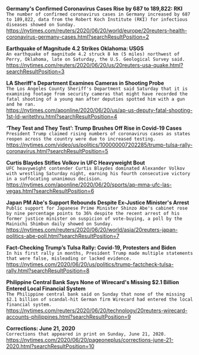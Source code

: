 **Germany's Confirmed Coronavirus Cases Rise by 687 to 189,822: RKI**\
`The number of confirmed coronavirus cases in Germany increased by 687 to 189,822, data from the Robert Koch Institute (RKI) for infectious diseases showed on Sunday.`\
https://nytimes.com/reuters/2020/06/20/world/europe/20reuters-health-coronavirus-germany-cases.html?searchResultPosition=2

**Earthquake of Magnitude 4.2 Strikes Oklahoma: USGS**\
`An earthquake of magnitude 4.2 struck 8 km (5 miles) northwest of Perry, Oklahoma, late on Saturday, the U.S. Geological Survey said.`\
https://nytimes.com/reuters/2020/06/20/us/20reuters-usa-quake.html?searchResultPosition=3

**LA Sheriff's Department Examines Cameras in Shooting Probe**\
`The Los Angeles County Sheriff's Department said Saturday that it is examining footage from security cameras that might have recorded the fatal shooting of a young man after deputies spotted him with a gun and he ran. `\
https://nytimes.com/aponline/2020/06/20/us/ap-us-deputy-fatal-shooting-1st-ld-writethru.html?searchResultPosition=4

**‘They Test and They Test’: Trump Brushes Off Rise in Covid-19 Cases**\
`President Trump claimed rising numbers of coronavirus cases as states reopen across the country were due to increased testing.`\
https://nytimes.com/video/us/politics/100000007202285/trump-tulsa-rally-coronavirus.html?searchResultPosition=5

**Curtis Blaydes Stifles Volkov in UFC Heavyweight Bout**\
`UFC heavyweight contender Curtis Blaydes dominated Alexander Volkov with wrestling Saturday night, earning his fourth consecutive victory in a suffocating unanimous decision.`\
https://nytimes.com/aponline/2020/06/20/sports/ap-mma-ufc-las-vegas.html?searchResultPosition=6

**Japan PM Abe's Support Rebounds Despite Ex-Justice Minister's Arrest**\
`Public support for Japanese Prime Minister Shinzo Abe's cabinet rose by nine percentage points to 36% despite the recent arrest of his former justice minister on suspicion of vote-buying, a poll by the Mainichi Shimbun daily showed on Sunday.`\
https://nytimes.com/reuters/2020/06/20/world/asia/20reuters-japan-politics-abe-poll.html?searchResultPosition=7

**Fact-Checking Trump’s Tulsa Rally: Covid-19, Protesters and Biden**\
`In his first rally in months, President Trump made multiple statements that were false, misleading or lacked evidence.`\
https://nytimes.com/2020/06/20/us/politics/trump-factcheck-tulsa-rally.html?searchResultPosition=8

**Philippine Central Bank Says None of Wirecard's Missing $2.1 Billion Entered Local Financial System**\
`The Philippine central bank said on Sunday that none of the missing $2.1 billion of scandal-hit German firm Wirecard had entered the local financial system.`\
https://nytimes.com/reuters/2020/06/20/technology/20reuters-wirecard-accounts-philippines.html?searchResultPosition=9

**Corrections: June 21, 2020**\
`Corrections that appeared in print on Sunday, June 21, 2020.`\
https://nytimes.com/2020/06/20/pageoneplus/corrections-june-21-2020.html?searchResultPosition=10

